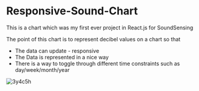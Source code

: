 # Responsive-Sound-Chart

This is a chart which was my first ever project in React.js for SoundSensing

The point of this chart is to represent decibel values on a chart so that
* The data can update - responsive
* The Data is represented in a nice way
* There is a way to toggle through different time constraints such as day/week/month/year


![3y4c5h](https://user-images.githubusercontent.com/57355719/80288482-9242ef80-8738-11ea-9c87-f2b7cd51dd4e.gif)
